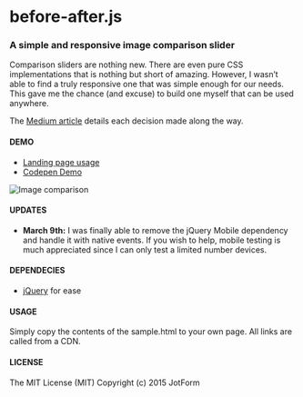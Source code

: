 # before-after.js

### A simple and responsive image comparison slider 

Comparison sliders are nothing new. There are even pure CSS implementations that is nothing but short of amazing. However, I wasn’t able to find a truly responsive one that was simple enough for our needs. This gave me the chance (and excuse) to build one myself that can be used anywhere.

The [Medium article](https://medium.com/jotform-form-builder/making-a-responsive-image-comparison-slider-in-css-and-javascript-f3a691a9dd71) details each decision made along the way.

#### DEMO

- [Landing page usage](http://jotform.com/formscentral)  
- [Codepen Demo](http://codepen.io/bamf/pen/jEpxOX)

![Image comparison](https://d262ilb51hltx0.cloudfront.net/max/800/1*N43g_K5grRctYcudDi3gLQ.gif)


#### UPDATES
- **March 9th:** I was finally able to remove the jQuery Mobile dependency and handle it with native events. If you wish to help, mobile testing is much appreciated since I can only test a limited number devices.

#### DEPENDECIES
- [jQuery](http://jquery.com) for ease

#### USAGE

Simply copy the contents of the sample.html to your own page. All links are called from a CDN.


#### LICENSE

The MIT License (MIT)
Copyright (c) 2015 JotForm
